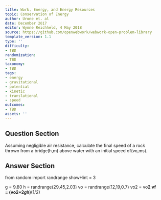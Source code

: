 ```yaml
---
title: Work, Energy, and Energy Resources
topic: Conservation of Energy
author: Urone et. al
date: December 2017
editor: Wynne Reichheld, 4 May 2018
source: https://github.com/openwebwork/webwork-open-problem-library
template_version: 1.1
type: ''
difficulty:
- TBD
randomization:
- TBD
taxonomy:
- TBD
tags:
- energy
- gravitational
- potential
- kinetic
- translational
- speed
outcomes:
- TBD
assets: ''
---
```


## Question Section 

Assuming negligible air resistance, calculate the final speed of a rock thrown from a bridge(h,m) above water with an initial speed of(vo,ms).



## Answer Section

from random import randrange
showHint = 3

g = 9.80
h = randrange(29,45,2.03)
vo = randrange(12,19,0.7)
vo2 = vo**2
vf = (vo2+2*g*h)**(1/2)